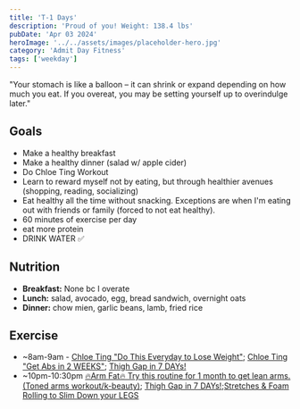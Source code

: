 ```yaml
---
title: 'T-1 Days'
description: 'Proud of you! Weight: 138.4 lbs'
pubDate: 'Apr 03 2024'
heroImage: '../../assets/images/placeholder-hero.jpg'
category: 'Admit Day Fitness'
tags: ['weekday']
---
```


"Your stomach is like a balloon – it can shrink or expand depending on how much you eat. If you overeat, you may be setting yourself up to overindulge later."

## Goals

- Make a healthy breakfast
- Make a healthy dinner (salad w/ apple cider)
- Do Chloe Ting Workout
- Learn to reward myself not by eating, but through healthier avenues (shopping, reading, socializing)
- Eat healthy all the time without snacking. Exceptions are when I'm eating out with friends or family (forced to not eat healthy).
- 60 minutes of exercise per day
- eat more protein
- DRINK WATER ✅

## Nutrition

- **Breakfast:** None bc I overate
- **Lunch:** salad, avocado, egg, bread sandwich, overnight oats
- **Dinner:** chow mien, garlic beans, lamb, fried rice

## Exercise

- ~8am-9am - [Chloe Ting "Do This Everyday to Lose Weight"](https://www.youtube.com/watch?v=2MoGxae-zyo); [Chloe Ting "Get Abs in 2 WEEKS"](https://www.youtube.com/watch?v=2pLT-olgUJs); [Thigh Gap in 7 DAYs!](https://www.youtube.com/watch?v=cgLwA4_VTMc)
- ~10pm-10:30pm [🔥Arm Fat🔥 Try this routine for 1 month to get lean arms. (Toned arms workout/k-beauty)](https://www.youtube.com/watch?v=T-bVqdhqW2U); [Thigh Gap in 7 DAYs!](https://www.youtube.com/watch?v=cgLwA4_VTMc);[Stretches & Foam Rolling to Slim Down your LEGS](https://www.youtube.com/watch?v=zF7LFDfKEGY)

